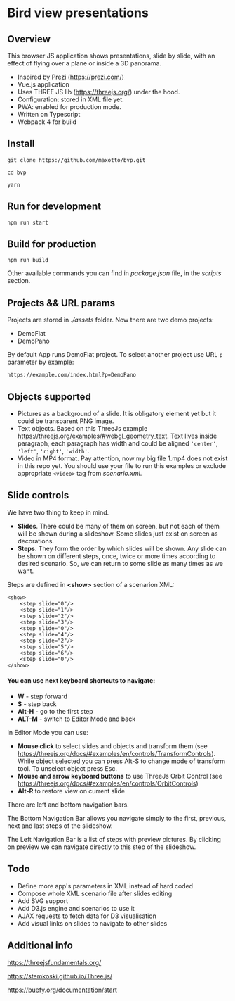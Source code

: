 # Bird view presentations

## Overview

This browser JS application shows presentations, slide by slide, with an effect of flying over a plane or inside a 3D panorama.

* Inspired by Prezi (https://prezi.com/)
* Vue.js application
* Uses THREE JS lib (https://threejs.org/) under the hood.
* Configuration: stored in XML file yet.
* PWA: enabled for production mode.
* Written on Typescript 
* Webpack 4 for build

## Install

`
git clone https://github.com/maxotto/bvp.git
`

`
cd bvp
`

`
yarn
`

## Run for development

`
npm run start
`

## Build for production

`
npm run build
`

Other available commands you can find in _package.json_ file, in the _scripts_ section.

## Projects && URL params
Projects are stored in _./assets_ folder. Now there are two demo projects:
* DemoFlat
* DemoPano 

By default App runs DemoFlat project. To select another project use URL `p` parameter by example:

`https://example.com/index.html?p=DemoPano`

## Objects supported
* Pictures as a background of a slide. It is obligatory element yet but it could be transparent PNG image.
* Text objects. Based on this ThreeJs example https://threejs.org/examples/#webgl_geometry_text. Text lives inside paragraph, each paragraph has width and could be aligned `'center'`, `'left'`, `'right'`, `'width'`.
* Video in MP4 format. Pay attention, now my big file 1.mp4 does not exist in this repo yet. You should use your file to run this examples or exclude appropriate `<video>` tag from _scenario.xml_.  

## Slide controls
We have two thing to keep in mind. 

* **Slides**. There could be many of them on screen, but not each of them will be shown during a slideshow. Some slides just exist on screen as decorations.
* **Steps**. They form the order by which slides will be shown. Any slide can be shown on different steps, once, twice or more times according to desired scenario. So, we can return to some slide as many times as we want.
  

Steps are defined in **<**show**>** section of a scenarion XML:
```
<show>
    <step slide="0"/>
    <step slide="1"/>
    <step slide="2"/>
    <step slide="3"/>
    <step slide="0"/>
    <step slide="4"/>
    <step slide="2"/>
    <step slide="5"/>
    <step slide="6"/>
    <step slide="0"/>
</show>
```
 

#### You can use next keyboard shortcuts to navigate:

* **W** - step forward
* **S** - step back
* **Alt-H** - go to the first step
* **ALT-M** - switch to Editor Mode and back

In Editor Mode you can use:

* **Mouse click** to select slides and objects and transform them (see https://threejs.org/docs/#examples/en/controls/TransformControls). While object selected you can press Alt-S to change mode of transform tool. To unselect object press Esc.
* **Mouse and arrow keyboard buttons** to use ThreeJs Orbit Control (see https://threejs.org/docs/#examples/en/controls/OrbitControls)
* **Alt-R** to restore view on current slide  

There are left and bottom navigation bars. 

The Bottom Navigation Bar allows you navigate simply to the first, previous, next and last steps of the slideshow.

The Left Navigation Bar is a list of steps with preview pictures. By clicking on preview we can navigate directly to this step of the slideshow.

## Todo
* Define more app's parameters in XML instead of hard coded
* Compose whole XML scenario file after slides editing
* Add SVG support
* Add D3.js engine and scenarios to use it
* AJAX requests to fetch data for D3 visualisation 
* Add visual links on slides to navigate to other slides


## Additional info
https://threejsfundamentals.org/

https://stemkoski.github.io/Three.js/

https://buefy.org/documentation/start
